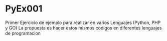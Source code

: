 # PyEx001
Primer Ejercicio de ejemplo para realizar en varios Lenguajes (Python, PHP y GO)
La propuesta es hacer estos mismos codigos en diferentes lenguajes de programacion


